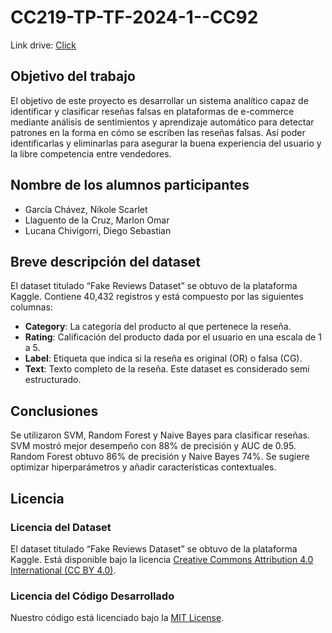 # CC219-TP-TF-2024-1--CC92
Link drive: [Click](https://drive.google.com/drive/folders/16aXHD6u3pEmuE65R5dIcLPCS7mVd-9Fr?usp=sharing)
## Objetivo del trabajo
El objetivo de este proyecto es desarrollar un sistema analítico capaz de identificar y clasificar reseñas falsas en plataformas de e-commerce mediante análisis de sentimientos y aprendizaje automático para detectar patrones en la forma en cómo se escriben las reseñas falsas. Así poder identificarlas y eliminarlas para asegurar la buena experiencia del usuario y la libre competencia entre vendedores.
## Nombre de los alumnos participantes
- García Chávez, Nikole Scarlet
- Llaguento de la Cruz, Marlon Omar
- Lucana Chivigorri, Diego Sebastian

## Breve descripción del dataset
El dataset titulado “Fake Reviews Dataset” se obtuvo de la plataforma Kaggle. Contiene 40,432 registros y está compuesto por las siguientes columnas:

- **Category**: La categoría del producto al que pertenece la reseña.
- **Rating**: Calificación del producto dada por el usuario en una escala de 1 a 5.
- **Label**: Etiqueta que indica si la reseña es original (OR) o falsa (CG).
- **Text**: Texto completo de la reseña.
Este dataset es considerado semi estructurado.

## Conclusiones
Se utilizaron SVM, Random Forest y Naive Bayes para clasificar reseñas. SVM mostró mejor desempeño con 88% de precisión y AUC de 0.95. Random Forest obtuvo 86% de precisión y Naive Bayes 74%. Se sugiere optimizar hiperparámetros y añadir características contextuales.
## Licencia
### Licencia del Dataset
El dataset titulado “Fake Reviews Dataset” se obtuvo de la plataforma Kaggle. Está disponible bajo la licencia [Creative Commons Attribution 4.0 International (CC BY 4.0)](https://creativecommons.org/licenses/by/4.0/). 
### Licencia del Código Desarrollado
Nuestro código está licenciado bajo la [MIT License](https://opensource.org/licenses/MIT). 
